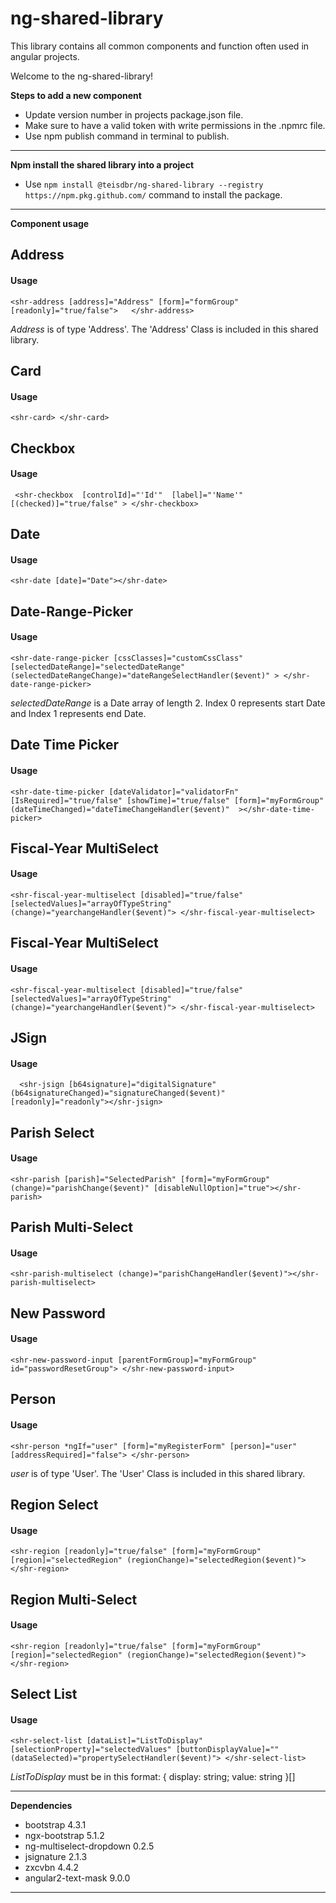 # ng-shared-library
This library contains all common components and function often used in angular projects.

Welcome to the ng-shared-library!

**Steps to add a new component**

* Update version number in projects package.json file.
* Make sure to have a valid token with write permissions in the .npmrc file.
* Use npm publish command in terminal to publish.

***

**Npm install the shared library into a project**

* Use `npm install @teisdbr/ng-shared-library --registry  https://npm.pkg.github.com/` command to install the package.

***

**Component usage**

## Address

#### Usage
`<shr-address [address]="Address" [form]="formGroup" [readonly]="true/false">   </shr-address>`

_Address_ is of type 'Address'. The 'Address' Class is included in this shared library.

## Card

#### Usage
`<shr-card> </shr-card>`


## Checkbox

#### Usage
` <shr-checkbox  [controlId]="'Id'"  [label]="'Name'"  [(checked)]="true/false" > </shr-checkbox>`

## Date

#### Usage

`<shr-date [date]="Date"></shr-date>`


## Date-Range-Picker

#### Usage
`<shr-date-range-picker [cssClasses]="customCssClass" [selectedDateRange]="selectedDateRange" (selectedDateRangeChange)="dateRangeSelectHandler($event)" > </shr-date-range-picker>`

_selectedDateRange_ is a Date array of length 2. Index 0 represents start Date and Index 1 represents 
end Date.


## Date Time Picker

#### Usage
`<shr-date-time-picker [dateValidator]="validatorFn" [IsRequired]="true/false" [showTime]="true/false" [form]="myFormGroup" (dateTimeChanged)="dateTimeChangeHandler($event)"  ></shr-date-time-picker>`

## Fiscal-Year MultiSelect

#### Usage
`<shr-fiscal-year-multiselect [disabled]="true/false"  [selectedValues]="arrayOfTypeString" (change)="yearchangeHandler($event)"> </shr-fiscal-year-multiselect>`

## Fiscal-Year MultiSelect

#### Usage
`<shr-fiscal-year-multiselect [disabled]="true/false"  [selectedValues]="arrayOfTypeString" (change)="yearchangeHandler($event)"> </shr-fiscal-year-multiselect>`

## JSign

#### Usage
`  <shr-jsign [b64signature]="digitalSignature" (b64signatureChanged)="signatureChanged($event)" [readonly]="readonly"></shr-jsign>`

## Parish Select

#### Usage
`<shr-parish [parish]="SelectedParish"
                                  [form]="myFormGroup"(change)="parishChange($event)" [disableNullOption]="true"></shr-parish>`

## Parish Multi-Select

#### Usage
`<shr-parish-multiselect (change)="parishChangeHandler($event)"></shr-parish-multiselect>`

## New Password

#### Usage
`<shr-new-password-input [parentFormGroup]="myFormGroup" id="passwordResetGroup"> </shr-new-password-input>`

## Person 

#### Usage
`<shr-person *ngIf="user" [form]="myRegisterForm" [person]="user" [addressRequired]="false"> </shr-person>` 

_user_ is of type 'User'. The 'User' Class is included in this shared library.

## Region Select

#### Usage
`<shr-region [readonly]="true/false" [form]="myFormGroup" [region]="selectedRegion" (regionChange)="selectedRegion($event)"> </shr-region>`

## Region Multi-Select

#### Usage
`<shr-region [readonly]="true/false" [form]="myFormGroup" [region]="selectedRegion" (regionChange)="selectedRegion($event)"> </shr-region>`

##  Select List

#### Usage
`<shr-select-list [dataList]="ListToDisplay" [selectionProperty]="selectedValues" [buttonDisplayValue]="" (dataSelected)="propertySelectHandler($event)"> </shr-select-list>`

_ListToDisplay_ must be in this format:
{ 
display: string;
 value: string 
}[]

***

**Dependencies**
* bootstrap 4.3.1
* ngx-bootstrap 5.1.2
* ng-multiselect-dropdown 0.2.5
* jsignature 2.1.3
* zxcvbn 4.4.2
* angular2-text-mask 9.0.0


***
